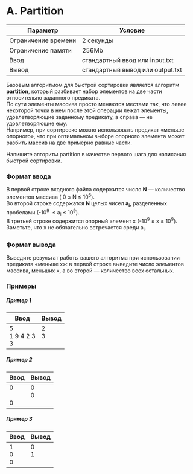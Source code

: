 ﻿# A. Partition

| Параметр            | Условие                          |
|---------------------|----------------------------------|
| Ограничение времени | 2 секунды                        |
| Ограничение памяти  | 256Mb                            |
| Ввод                | стандартный ввод или input.txt   |
| Вывод               | стандартный вывод или output.txt |

Базовым алгоритмом для быстрой сортировки является алгоритм **partition**, который разбивает набор элементов на две
части относительно заданного предиката.  
По сути элементы массива просто меняются местами так, что левее некоторой точки в нем после этой операции лежат
элементы, удовлетворяющие заданному предикату, а справа — не удовлетворяющие ему.  
Например, при сортировке можно использовать предикат «меньше опорного», что при оптимальном выборе опорного элемента
может разбить массив на две примерно равные части.

Напишите алгоритм partition в качестве первого шага для написания быстрой сортировки.

### Формат ввода

В первой строке входного файла содержится число **N** — количество элементов массива (
0&nbsp;≤&nbsp;N&nbsp;≤&nbsp;10<sup>6</sup>).  
Во второй строке содержатся **N** целых чисел **a<sub>i</sub>**, разделенных пробелами (-10<sup>9</sup>
&nbsp;≤&nbsp;a<sub>i</sub>&nbsp;≤&nbsp;10<sup>9</sup>).  
В третьей строке содержится опорный элемент x (-10<sup>9</sup>&nbsp;≤&nbsp;x&nbsp;≤&nbsp;10<sup>9</sup>).  
Заметьте, что x не обязательно встречается среди a<sub>i</sub>.

### Формат вывода

Выведите результат работы вашего алгоритма при использовании предиката «меньше x»: в первой строке выведите число
элементов массива, меньших x, а во второй — количество всех остальных.

### Примеры

##### Пример 1

| Ввод                  | Вывод               |
|-----------------------|---------------------|
| 5<br/>1 9 4 2 3<br/>3 | 2<br/>3<br/><br/>   |

##### Пример 2

| Ввод         | Вывод             |
|--------------|-------------------|
| 0<br/><br/>0 | 0<br/>0<br/><br/> |

##### Пример 3

| Ввод          | Вывод             |
|---------------|-------------------|
| 1<br/>0<br/>0 | 0<br/>1<br/><br/> |
